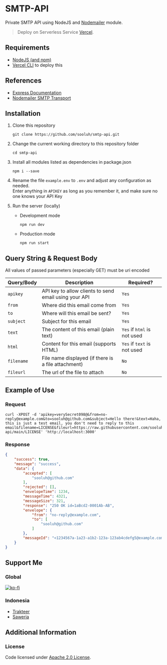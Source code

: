 # SMTP-API

Private SMTP API using NodeJS and [Nodemailer](https://nodemailer.com/) module.

> Deploy on Serverless Service [Vercel](https://vercel.com).

## Requirements

- [NodeJS (and npm)](https://nodejs.org/en/)
- [Vercel CLI](https://vercel.com/download) to deploy this

## References

- [Express Documentation](http://expressjs.com/en/starter/hello-world.html)
- [Nodemailer SMTP Transport](https://nodemailer.com/smtp/)

## Installation

1. Clone this repository
    ```
    git clone https://github.com/sooluh/smtp-api.git
    ```

2. Change the current working directory to this repository folder
    ```
    cd smtp-api
    ```

3. Install all modules listed as dependencies in package.json
    ```
    npm i --save
    ```

4. Rename the file `example.env` to `.env` and adjust any configuration as needed.<br>
   Enter anything in `APIKEY` as long as you remember it, and make sure no one knows your API Key
   
5. Run the server (locally)
    - Development mode
        ```
        npm run dev
        ```

    - Production mode
        ```
        npm run start
        ```

## Query String & Request Body

All values of passed parameters (especially GET) must be uri encoded

| Query/Body | Description                                           | Required?                   |
| ---------- | ----------------------------------------------------- | --------------------------- |
| `apikey`   | API key to allow clients to send email using your API | `Yes`                       |
| `from`     | Where did this email come from                        | `Yes`                       |
| `to`       | Where will this email be sent?                        | `Yes`                       |
| `subject`  | Subject for this email                                | `Yes`                       |
| `text`     | The content of this email (plain text)                | `Yes` if `html` is not used |
| `html`     | Content for this email (supports HTML)                | `Yes` if `text` is not used |
| `filename` | File name displayed (if there is a file attachment)   | `No`                        |
| `fileurl`  | The url of the file to attach                         | `No`                        |

## Example of Use

### Request

```curl
curl -XPOST -d 'apikey=verySecret098@&from=no-reply@example.com&to=sooluh@github.com&subject=Hello there!&text=Haha, this is just a test email, you don't need to reply to this email&filename=LICENSE&fileurl=https://raw.githubusercontent.com/sooluh/smtp-api/main/LICENSE' 'http://localhost:3000'
```

### Response

```json
{
    "success": true,
    "message": "success",
    "data": {
        "accepted": [
            "sooluh@github.com"
        ],
        "rejected": [],
        "envelopeTime": 1234,
        "messageTime": 4321,
        "messageSize": 321,
        "response": "250 OK id=1aBcd2-0001Ab-AB",
        "envelope": {
            "from": "no-reply@example.com",
            "to": [
                "sooluh@github.com"
            ]
        },
        "messageId": "<1234567a-1a23-a1b2-123a-123ab4cdefg5@example.com>"
    }
}
```

## Support Me

### Global

[![ko-fi](https://www.ko-fi.com/img/githubbutton_sm.svg)](https://ko-fi.com/sooluh)

### Indonesia

- [Trakteer](https://trakteer.id/sooluh)
- [Saweria](https://saweria.co/sooluh)

## Additional Information

### License

Code licensed under [Apache 2.0 License](https://github.com/sooluh/smtp-api/blob/main/LICENSE).

